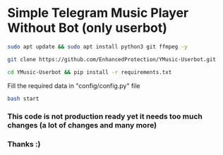 # Simple Telegram Music Player Without Bot (only userbot)


```sh
sudo apt update && sudo apt install python3 git ffmpeg -y
```

```sh
git clone https://github.com/EnhancedProtection/YMusic-Userbot.git
```

```sh
cd YMusic-Userbot && pip install -r requirements.txt
```

Fill the required data in "config/config.py" file

```sh
bash start
```

### This code is not production ready yet it needs too much changes (a lot of changes and many more) 

### Thanks :)